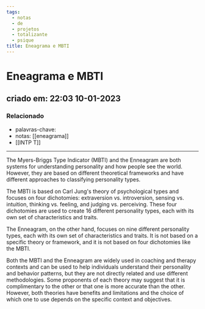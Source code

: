 ```yaml
---
tags:
  - notas
  - de
  - projetos
  - totalizante
  - psique
title: Eneagrama e MBTI
---
```

# Eneagrama e MBTI
## criado em: 22:03 10-01-2023

### Relacionado
- palavras-chave: 
- notas: [[eneagrama]]
- [[INTP T]]
---
The Myers-Briggs Type Indicator (MBTI) and the Enneagram are both systems for understanding personality and how people see the world. However, they are based on different theoretical frameworks and have different approaches to classifying personality types.

The MBTI is based on Carl Jung's theory of psychological types and focuses on four dichotomies: extraversion vs. introversion, sensing vs. intuition, thinking vs. feeling, and judging vs. perceiving. These four dichotomies are used to create 16 different personality types, each with its own set of characteristics and traits.

The Enneagram, on the other hand, focuses on nine different personality types, each with its own set of characteristics and traits. It is not based on a specific theory or framework, and it is not based on four dichotomies like the MBTI.

Both the MBTI and the Enneagram are widely used in coaching and therapy contexts and can be used to help individuals understand their personality and behavior patterns, but they are not directly related and use different methodologies. Some proponents of each theory may suggest that it is complimentary to the other or that one is more accurate than the other. However, both theories have benefits and limitations and the choice of which one to use depends on the specific context and objectives.